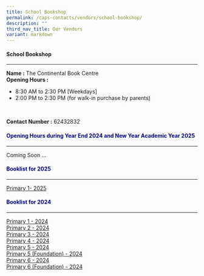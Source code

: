 ```yaml
---
title: School Bookshop
permalink: /caps-contacts/vendors/school-bookshop/
description: ""
third_nav_title: Our Vendors
variant: markdown
---
```

#### School Bookshop
---
**Name :** The Continental Book Centre 
<br>
**Opening Hours :**
* 8:30 AM to 2:30 PM [Weekdays]<br>
* 2:00 PM to 2:30 PM (for walk-in purchase by parents)
<br>

**Contact Number :** 62432832

<h4 style="color:DarkBlue;">Opening Hours during Year End 2024 and New Year Academic Year 2025</h4>

----
Coming Soon ...

<h4 style="color:DarkBlue;">Booklist for 2025</h4>

----
[Primary 1- 2025](/files/Casuarina_Booklist_2025_Primary_1.pdf)







<h4 style="color:DarkBlue;">Booklist for 2024</h4>

----
[Primary 1 - 2024](https://drive.google.com/file/d/1Mpel4yo4c4u_O8xhCn2hzGz72RVxvbKW/view?usp=sharing)<br>
[Primary 2 - 2024](https://drive.google.com/file/d/19RppyAKRwUPVYPouJWaC5ULUaw-t5LHd/view?usp=sharing)<br>
[Primary 3 - 2024](https://drive.google.com/file/d/1tJ5Pm5-DrUuxDzL24QNaGw2qLvGJJtoc/view?usp=sharing)<br>
[Primary 4 - 2024](https://drive.google.com/file/d/1e0W_xlwzhy7hs3H6HHZUsEEgCyOPdaaV/view?usp=sharing)<br>
[Primary 5 - 2024](https://drive.google.com/file/d/1_QfeBZFzRqnkHlUclq7QrNwjuFcibNKe/view?usp=sharing)<br>
[Primary 5 (Foundation) - 2024](https://drive.google.com/file/d/1MUV34xudUpHA42QU9rYuxcexsgQSKbeS/view?usp=sharing)<br>
[Primary 6 - 2024](https://drive.google.com/file/d/1OrUuSsGWg6sSWwzD23BFsdbmEq77-FPB/view?usp=sharing)<br>
[Primary 6 (Foundation) - 2024](https://drive.google.com/file/d/1xg9Wg5VaIKe5QuNTWK4yQsuJSeG9yiQS/view?usp=sharing)<br>